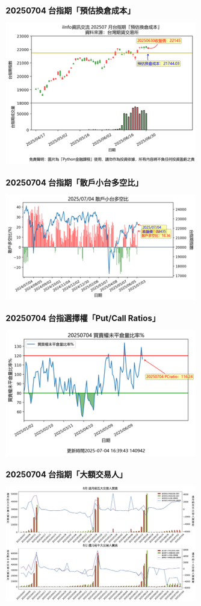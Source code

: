 ## 20250704 台指期「預估換倉成本」
![](images/txfcost.png)

## 20250704 台指期「散戶小台多空比」
![](images/bbiri.png)

## 20250704 台指選擇權「Put/Call Ratios」
![](images/pcratio.png)

## 20250704 台指期「大額交易人」
![](images/blocktrade.png)


